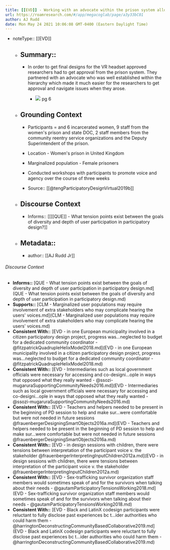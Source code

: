 ```yaml
---
title: [[EVD]] - Working with an advocate within the prison system allowed researchers to navigate bureaucratic hierarchy with relative ease - @tengParticipatoryDesignVirtual2019b
url: https://roamresearch.com/#/app/megacoglab/page/a3y33bC01
author: AJ Rudd
date: Mon May 24 2021 10:06:08 GMT-0400 (Eastern Daylight Time)
---
```


- noteType:: [[EVD]]

    - ## Summary::

        - In order to get final designs for the VR headset approved researchers had to get approval from the prison system. They partnered with an advocate who was well established within the hierarchy which made it much easier for the researchers to get approval and navigate issues when they arose.

            - ![](https://firebasestorage.googleapis.com/v0/b/firescript-577a2.appspot.com/o/imgs%2Fapp%2Fmegacoglab%2FwsitZCgarr.png?alt=media&token=714b4047-2fa6-48e4-8b02-2d48986bb9bd) pg 6

    - ## **Grounding Context**

        - Participants = and 6 incarcerated women, 9 staff from the women's prison and state DOC, 2 staff members from the community reentry service organizations and the Deputy Superintendent of the prison.

        - Location - Women's prison in United Kingdom

        - Marginalized population - Female prisoners

        - Conducted workshops with participants to promote voice and agency over the course of three weeks

        - Source:: [[@tengParticipatoryDesignVirtual2019b]]

    - ## **Discourse Context**

        - Informs:: [[[[QUE]] - What tension points exist between the goals of diversity and depth of user participation in participatory design?]]

    - ## Metadata::

        - author:: [[AJ Rudd Jr]]

###### Discourse Context

- **Informs::** [QUE - What tension points exist between the goals of diversity and depth of user participation in participatory design.md](QUE - What tension points exist between the goals of diversity and depth of user participation in participatory design.md)
- **Supports::** [CLM - Marginalized user populations may require involvement of extra stakeholders who may complicate hearing the users' voices.md](CLM - Marginalized user populations may require involvement of extra stakeholders who may complicate hearing the users' voices.md)
- **Consistent With::** [EVD - in one European municipality involved in a citizen participatory design project, progress was...neglected to budget for a dedicated community coordinator - @fitzpatrickQuadrupleHelixModel2018.md](EVD - in one European municipality involved in a citizen participatory design project, progress was...neglected to budget for a dedicated community coordinator - @fitzpatrickQuadrupleHelixModel2018.md)
- **Consistent With::** [EVD - Intermediaries such as local government officials were necessary for accessing and co-designi...ople in ways that opposed what they really wanted - @ssozi-mugaruraSupportingCommunityNeeds2016.md](EVD - Intermediaries such as local government officials were necessary for accessing and co-designi...ople in ways that opposed what they really wanted - @ssozi-mugaruraSupportingCommunityNeeds2016.md)
- **Consistent With::** [EVD - Teachers and helpers needed to be present in the beginning of PD session to help and make sur...were comfortable but were not needed in future sessions @frauenbergerDesigningSmartObjects2016a.md](EVD - Teachers and helpers needed to be present in the beginning of PD session to help and make sur...were comfortable but were not needed in future sessions @frauenbergerDesigningSmartObjects2016a.md)
- **Consistent With::** [EVD - in design sessions with children, there were tensions between interpretation of the participant voice v. the stakeholder @frauenbergerInterpretingInputChildren2012a.md](EVD - in design sessions with children, there were tensions between interpretation of the participant voice v. the stakeholder @frauenbergerInterpretingInputChildren2012a.md)
- **Consistent With::** [EVD - Sex-trafficking survivor organization staff members would sometimes speak of and for the survivors when talking about their needs - @gautamParticipatoryTensionsWorking2018.md](EVD - Sex-trafficking survivor organization staff members would sometimes speak of and for the survivors when talking about their needs - @gautamParticipatoryTensionsWorking2018.md)
- **Consistent With::** [EVD - Black and LatinX codesign participants were reluctant to fully disclose past experiences bc t...ider authorities who could harm them - @harringtonDeconstructingCommunityBasedCollaborative2019.md](EVD - Black and LatinX codesign participants were reluctant to fully disclose past experiences bc t...ider authorities who could harm them - @harringtonDeconstructingCommunityBasedCollaborative2019.md)

